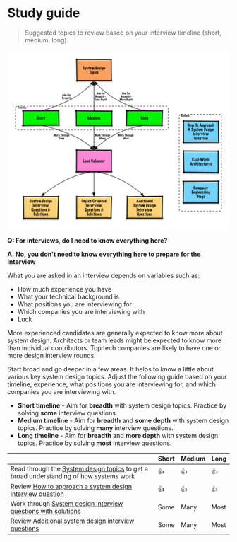 # Study guide

> Suggested topics to review based on your interview timeline (short, medium, long).

![Study Guide](../_assets/basics/study-guide.png)

**Q: For interviews, do I need to know everything here?**

**A: No, you don't need to know everything here to prepare for the interview**

What you are asked in an interview depends on variables such as:

- How much experience you have
- What your technical background is
- What positions you are interviewing for
- Which companies you are interviewing with
- Luck

More experienced candidates are generally expected to know more about system design.  Architects or team leads might be expected to know more than individual contributors.  Top tech companies are likely to have one or more design interview rounds.

Start broad and go deeper in a few areas.  It helps to know a little about various key system design topics.  Adjust the following guide based on your timeline, experience, what positions you are interviewing for, and which companies you are interviewing with.

- **Short timeline** - Aim for **breadth** with system design topics.  Practice by solving **some** interview questions.
- **Medium timeline** - Aim for **breadth** and **some depth** with system design topics.  Practice by solving **many** interview questions.
- **Long timeline** - Aim for **breadth** and **more depth** with system design topics.  Practice by solving **most** interview questions.

|                                                                                                       | Short | Medium | Long |
| ----------------------------------------------------------------------------------------------------- | ----- | ------ | ---- |
| Read through the [System design topics](../systems/) to get a broad understanding of how systems work | :+1:  | :+1:   | :+1: |
| Review [How to approach a system design interview question](./how-to-approach.md)                     | :+1:  | :+1:   | :+1: |
| Work through [System design interview questions with solutions](../architectures/)                    | Some  | Many   | Most |
| Review [Additional system design interview questions](./additional.md)                                | Some  | Many   | Most |
